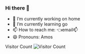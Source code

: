 ### Hi there 👋

- 🔭 I’m currently working on home
- 🌱 I’m currently learning go
- 📫 How to reach me:  👈email📫
- 😄 Pronouns: Amos

Visitor Count
![Visitor Count](https://profile-counter.glitch.me/Albertchamberlain/count.svg)
